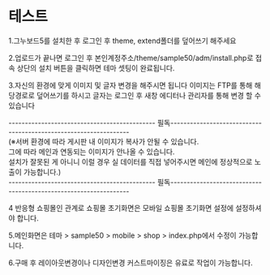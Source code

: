 # 테스트

1.그누보드5를 설치한 후 로그인 후 theme, extend폴더를 덮어쓰기 해주세요

2.업로드가 끝나면 로그인 후 본인계정주소/theme/sample50/adm/install.php로 접속
상단의 설치 버튼을 클릭하면 테마 셋팅이 완료됩니다. 


3.자신의 환경에 맞게 이미지 및 글자 변경을 해주시면 됩니다
이미지는 FTP를 통해 해당경로로 덮어쓰기를 하시고 글자는 로그인 후 새창 에디터나 관리자를 통해 변경 할 수 있습니다


--------------------------------------------- 필독-----------------------------------------------------------------<br>
(※서버 환경에 따라 게시판 내 이미지가 복사가 안될 수 있습니다. <br>
그에 따라 메인과 연동되는 이미지가 안나올 수 있습니다.<br>
설치가 잘못된 게 아니니 이럴 경우 실 데이터를 직접 넣어주시면 메인에 정상적으로 노출이 가능합니다.)<br>
--------------------------------------------- 필독-----------------------------------------------------------------<br>


4 반응형 쇼핑몰인 관계로 쇼핑몰 초기화면은 모바일 쇼핑몰 초기화면 설정에 설정하셔야 합니다.

5.메인화면은 테마 > sample50 > mobile > shop > index.php에서 수정이 가능합니다.

6.구매 후 레이아웃변경이나 디자인변경 커스트마이징은 유료로 작업이 가능합니다. 




